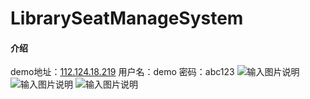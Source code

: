 # LibrarySeatManageSystem

#### 介绍
demo地址：[112.124.18.219](http://112.124.18.219)
用户名：demo
密码：abc123
![输入图片说明](https://images.gitee.com/uploads/images/2020/0605/142517_988f7309_1215397.jpeg "管理终端界面.JPG")
![输入图片说明](https://images.gitee.com/uploads/images/2020/0605/142529_e9e97a07_1215397.jpeg "在线选座.JPG")
![输入图片说明](https://images.gitee.com/uploads/images/2020/0605/142547_ee46c107_1215397.jpeg "通知消息.JPG")